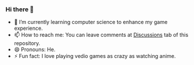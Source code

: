 ### Hi there 👋

- 🌱 I’m currently learning computer science to enhance my game experience.
- 📫 How to reach me: You can leave comments at [Discussions](https://github.com/kitasuki/kitasuki/discussions) tab of this repository.
- 😄 Pronouns: He.
- ⚡ Fun fact: I love playing vedio games as crazy as watching anime.
